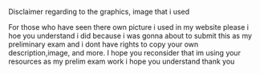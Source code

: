 Disclaimer regarding to the graphics, image that i used

For those who have seen there own picture i used in my website please i hoe you understand i did because i was gonna about to submit this as my preliminary exam and i dont have rights to
copy your own description,image, and more. I hope you reconsider that im using your resources as my prelim exam work i hope you understand thank you
